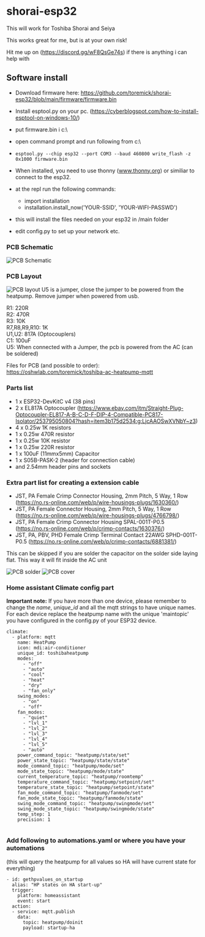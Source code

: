# shorai-esp32
This will work for Toshiba Shorai and Seiya

This works great for me, but is at your own risk!

Hit me up on (https://discord.gg/wF8QsGe74s) if there is anything
i can help with


## Software install
* Download firmware here: https://github.com/toremick/shorai-esp32/blob/main/firmware/firmware.bin
* Install esptool.py on your pc. (https://cyberblogspot.com/how-to-install-esptool-on-windows-10/)  
* put firmware.bin i c:\  
* open command prompt and run following from c:\  
 * `esptool.py --chip esp32 --port COM3 --baud 460800 write_flash -z 0x1000 firmware.bin`

* When installed, you need to use thonny (www.thonny.org) or similiar to connect to the esp32.  
* at the repl run the following commands:
  * import installation
  * installation.install_now('YOUR-SSID', 'YOUR-WIFI-PASSWD')
* this will install the files needed on your esp32 in /main folder
* edit config.py to set up your network etc.


### PCB Schematic
![PCB Schematic](images/schematic.PNG?raw=true "PCB Schematic")

### PCB Layout
![PCB layout](images/pcb.PNG?raw=true "PCB layout")
U5 is a jumper, close the jumper to be powered from the heatpump. Remove jumper when powered from usb.

R1: 220R  
R2: 470R  
R3: 10K  
R7,R8,R9,R10: 1K  
U1,U2: 817A (Optocouplers)  
C1: 100uF  
U5: When connected with a Jumper, the pcb is powered from the AC (can be soldered)  

Files for PCB (and possible to order): https://oshwlab.com/toremick/toshiba-ac-heatpump-mqtt  

### Parts list

* 1 x ESP32-DevKitC v4 (38 pins)
* 2 x EL817A Optocoupler (https://www.ebay.com/itm/Straight-Plug-Optocoupler-EL817-A-B-C-D-F-DIP-4-Compatible-PC817-Isolator/253795050804?hash=item3b175d2534:g:LjcAAOSwXVNbY~z3)
* 4 x 0.25w 1K resistors
* 1 x 0.25w 470R resistor
* 1 x 0.25w 10K resistor
* 1 x 0.25w 220R resistor
* 1 x 100uF (11mmx5mm) Capacitor 
* 1 x S05B-PASK-2 (header for connection cable)
* and 2.54mm header pins and sockets

### Extra part list for creating a extension cable

* JST, PA Female Crimp Connector Housing, 2mm Pitch, 5 Way, 1 Row (https://no.rs-online.com/web/p/wire-housings-plugs/1630360/)
* JST, PA Female Connector Housing, 2mm Pitch, 5 Way, 1 Row (https://no.rs-online.com/web/p/wire-housings-plugs/4766798/)
* JST, PA Female Crimp Connector Housing SPAL-001T-P0.5 (https://no.rs-online.com/web/p/crimp-contacts/1630376/)
* JST, PA, PBV, PHD Female Crimp Terminal Contact 22AWG SPHD-001T-P0.5 (https://no.rs-online.com/web/p/crimp-contacts/6881381/)

This can be skipped if you are solder the capacitor on the solder side laying flat. This way it will fit inside the AC unit

![PCB solder](images/pcb_solder.png?raw=true "PCB Solder")
![PCB cover](images/pcb_cover.png?raw=true "PCB Cover")



### Home assistant Climate config part

**Important note:**
If you have more than one device, please remember to change the *name*, *unique_id* and all the mqtt strings to have unique names. For each device replace the heatpump name with the unique 'maintopic' you have configured in the config.py of your ESP32 device. 

```
climate:
  - platform: mqtt
    name: HeatPump
    icon: mdi:air-conditioner
    unique_id: toshibaheatpump
    modes:
      - "off"
      - "auto"
      - "cool"
      - "heat"
      - "dry"
      - "fan_only"
    swing_modes:
      - "on"
      - "off"
    fan_modes:
      - "quiet"
      - "lvl_1"
      - "lvl_2"
      - "lvl_3"
      - "lvl_4"
      - "lvl_5"
      - "auto"
    power_command_topic: "heatpump/state/set"
    power_state_topic: "heatpump/state/state"
    mode_command_topic: "heatpump/mode/set"
    mode_state_topic: "heatpump/mode/state"
    current_temperature_topic: "heatpump/roomtemp"
    temperature_command_topic: "heatpump/setpoint/set"
    temperature_state_topic: "heatpump/setpoint/state"
    fan_mode_command_topic: "heatpump/fanmode/set"
    fan_mode_state_topic: "heatpump/fanmode/state"
    swing_mode_command_topic: "heatpump/swingmode/set"
    swing_mode_state_topic: "heatpump/swingmode/state"
    temp_step: 1
    precision: 1
    
```


### Add following to automations.yaml or where you have your automations
(this will query the heatpump for all values so HA will have current state
for everything)

``` 
- id: gethpvalues_on_startup 
  alias: "HP states on HA start-up" 
  trigger:
    platform: homeassistant
    event: start
  action: 
  - service: mqtt.publish 
    data: 
      topic: heatpump/doinit
      payload: startup-ha
    
```


